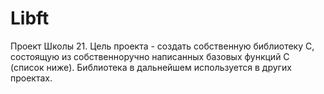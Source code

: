 # Libft

Проект Школы 21.
Цель проекта - создать собственную библиотеку C, состоящую из собственноручно написанных базовых функций C (список ниже). Библиотека в дальнейшем используется в других проектах.
